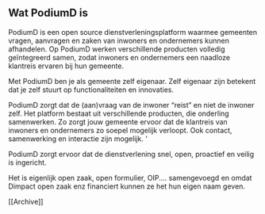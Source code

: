## Wat PodiumD is

PodiumD is een open source dienstverleningsplatform waarmee gemeenten vragen, aanvragen en zaken van inwoners en ondernemers kunnen afhandelen. Op PodiumD werken verschillende producten volledig geïntegreerd samen, zodat inwoners en ondernemers een naadloze klantreis ervaren bij hun gemeente.

Met PodiumD ben je als gemeente zelf eigenaar. Zelf eigenaar zijn betekent dat je zelf stuurt op functionaliteiten en innovaties. 

PodiumD zorgt dat de (aan)vraag van de inwoner “reist” en niet de inwoner zelf. Het platform bestaat uit verschillende producten, die onderling samenwerken. Zo zorgt jouw gemeente ervoor dat de klantreis van inwoners en ondernemers zo soepel mogelijk verloopt. Ook contact, samenwerking en interactie zijn mogelijk. ‘

PodiumD zorgt ervoor dat de dienstverlening snel, open, proactief en veilig is ingericht.


Het is eigenlijk open zaak, open formulier, OIP.... samengevoegd en omdat Dimpact open zaak enz financiert kunnen ze het hun eigen naam geven. 



 [[Archive]] 
